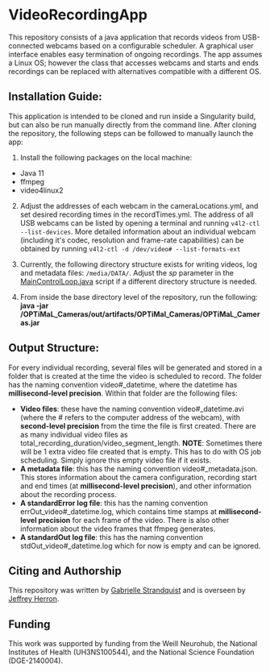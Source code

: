 # VideoRecordingApp

This repository consists of a java application that records videos from USB-connected webcams based on a configurable scheduler. A graphical user interface enables easy termination of ongoing recordings. The app assumes a Linux OS; however the class that accesses webcams and starts and ends recordings can be replaced with alternatives compatible with a different OS. 

## Installation Guide:
This application is intended to be cloned and run inside a Singularity build, but can also be run manually directly from the command line. After cloning the repository, the following steps can be followed to manually launch the app:

1. Install the following packages on the local machine:
* Java 11
* ffmpeg 
* video4linux2

2.  Adjust the addresses of each webcam in the cameraLocations.yml, and set desired recording times in the recordTimes.yml. The address of all USB webcams can be listed by opening a terminal and running `v4l2-ctl --list-devices`. More detailed information about an individual webcam (including it's codec, resolution and frame-rate capabilities) can be obtained by running `v4l2-ctl -d /dev/video# --list-formats-ext`

3. Currently, the following directory structure exists for writing videos, log and metadata files: `/media/DATA/`. 
Adjust the _sp_ parameter in the [MainControlLoop.java](https://github.com/Weill-Neurohub-OPTiMaL/OPTiMaL_Cameras/blob/main/src/main/java/MainControlLoop.java) script if a different directory structure is needed.

4. From inside the base directory level of the repository, run the following: **java -jar /OPTiMaL_Cameras/out/artifacts/OPTiMal_Cameras/OPTiMaL_Cameras.jar**


## Output Structure:
For every individual recording, several files will be generated and stored in a folder that is created at the time the video is scheduled to record. The folder has the naming convention video#_datetime, where the datetime has **millisecond-level precision**. Within that folder are the following files:
* **Video files**: these have the naming convention video#_datetime.avi (where the # refers to the computer address of the webcam), with **second-level precision** from the time the file is first created. There are as many individual video files as total_recording_duration/video_segment_length. **NOTE**: Sometimes there will be 1 extra video file created that is empty. This has to do with OS job scheduling. Simply ignore this empty video file if it exists.
* **A metadata file**: this has the naming convention video#_metadata.json. This stores information about the camera configuration, recording start and end times (at **millisecond-level precision**), and other information about the recording process.
* **A standardError log file**: this has the naming convention errOut_video#_datetime.log, which contains time stamps at **millisecond-level precision** for each frame of the video. There is also other information about the video frames that ffmpeg generates.
* **A standardOut log file**: this has the naming convention stdOut_video#_datetime.log which for now is empty and can be ignored.


## Citing and Authorship 
This repository was written by [Gabrielle Strandquist](https://github.com/strandquistg) and is overseen by [Jeffrey Herron](https://neurosurgery.uw.edu/bio/jeffrey-herron-phd). 

## Funding 
This work was supported by funding from the Weill Neurohub, the National Institutes of Health (UH3NS100544), and the National Science Foundation (DGE-2140004). 

